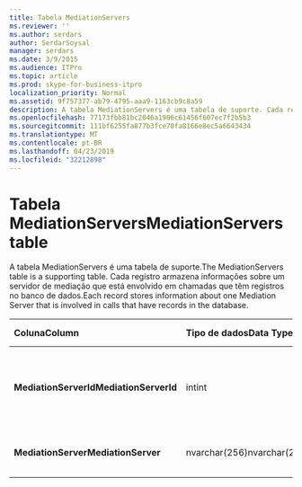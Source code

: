 ```yaml
---
title: Tabela MediationServers
ms.reviewer: ''
ms.author: serdars
author: SerdarSoysal
manager: serdars
ms.date: 3/9/2015
ms.audience: ITPro
ms.topic: article
ms.prod: skype-for-business-itpro
localization_priority: Normal
ms.assetid: 9f757377-ab79-4795-aaa9-1163cb9c8a59
description: A tabela MediationServers é uma tabela de suporte. Cada registro armazena informações sobre um servidor de mediação que está envolvido em chamadas que têm registros no banco de dados.
ms.openlocfilehash: 77173fbb81bc2046a1906c61456f607ec7f2b5b3
ms.sourcegitcommit: 111bf6255fa877b3fce70fa8166e8ec5a6643434
ms.translationtype: MT
ms.contentlocale: pt-BR
ms.lasthandoff: 04/23/2019
ms.locfileid: "32212898"
---
```

# <a name="mediationservers-table"></a><span data-ttu-id="cb22f-104">Tabela MediationServers</span><span class="sxs-lookup"><span data-stu-id="cb22f-104">MediationServers table</span></span>
 
<span data-ttu-id="cb22f-105">A tabela MediationServers é uma tabela de suporte.</span><span class="sxs-lookup"><span data-stu-id="cb22f-105">The MediationServers table is a supporting table.</span></span> <span data-ttu-id="cb22f-106">Cada registro armazena informações sobre um servidor de mediação que está envolvido em chamadas que têm registros no banco de dados.</span><span class="sxs-lookup"><span data-stu-id="cb22f-106">Each record stores information about one Mediation Server that is involved in calls that have records in the database.</span></span>
  
|<span data-ttu-id="cb22f-107">**Coluna**</span><span class="sxs-lookup"><span data-stu-id="cb22f-107">**Column**</span></span>|<span data-ttu-id="cb22f-108">**Tipo de dados**</span><span class="sxs-lookup"><span data-stu-id="cb22f-108">**Data Type**</span></span>|<span data-ttu-id="cb22f-109">**Chave/índice**</span><span class="sxs-lookup"><span data-stu-id="cb22f-109">**Key/Index**</span></span>|<span data-ttu-id="cb22f-110">**Detalhes**</span><span class="sxs-lookup"><span data-stu-id="cb22f-110">**Details**</span></span>|
|:-----|:-----|:-----|:-----|
|<span data-ttu-id="cb22f-111">**MediationServerId**</span><span class="sxs-lookup"><span data-stu-id="cb22f-111">**MediationServerId**</span></span> <br/> |<span data-ttu-id="cb22f-112">int</span><span class="sxs-lookup"><span data-stu-id="cb22f-112">int</span></span>  <br/> |<span data-ttu-id="cb22f-113">Primária</span><span class="sxs-lookup"><span data-stu-id="cb22f-113">Primary</span></span>  <br/> |<span data-ttu-id="cb22f-114">Número exclusivo que identifica este servidor de mediação.</span><span class="sxs-lookup"><span data-stu-id="cb22f-114">Unique number identifying this Mediation Server.</span></span>  <br/> |
|<span data-ttu-id="cb22f-115">**MediationServer**</span><span class="sxs-lookup"><span data-stu-id="cb22f-115">**MediationServer**</span></span> <br/> |<span data-ttu-id="cb22f-116">nvarchar(256)</span><span class="sxs-lookup"><span data-stu-id="cb22f-116">nvarchar(256)</span></span>  <br/> | <br/> |<span data-ttu-id="cb22f-117">Nome do servidor de mediação.</span><span class="sxs-lookup"><span data-stu-id="cb22f-117">Mediation Server name.</span></span>  <br/> |
   

